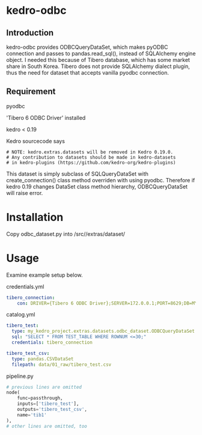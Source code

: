 # kedro-odbc

## Introduction

kedro-odbc provides ODBCQueryDataSet, which makes pyODBC connection and passes to pandas.read_sql(), instead of SQLAlchemy engine object. I needed this because of Tibero database, which has some market share in South Korea. Tibero does not provide SQLAlchemy dialect plugin, thus the need for dataset that accepts vanilla pyodbc connection.

## Requirement
pyodbc

'Tibero 6 ODBC Driver' installed

kedro < 0.19


Kedro sourcecode says 
```
# NOTE: kedro.extras.datasets will be removed in Kedro 0.19.0.
# Any contribution to datasets should be made in kedro-datasets
# in kedro-plugins (https://github.com/kedro-org/kedro-plugins)
```

This dataset is simply subclass of SQLQueryDataSet with create_connection() class method overriden with using pyodbc. Therefore if kedro 0.19 changes DataSet class method hierarchy, ODBCQueryDataSet will raise error.

# Installation
Copy odbc_dataset.py into <your kedro project base folder>/src/<your kedro project name>/extras/dataset/

# Usage

Examine example setup below.

credentials.yml
```yaml
tibero_connection:
    con: DRIVER={Tibero 6 ODBC Driver};SERVER=172.0.0.1;PORT=8629;DB=MYDB;UID=myuser;PWD=mysupersecretpasswordpleasechangeme
```

catalog.yml
```yaml
tibero_test:
  type: my_kedro_project.extras.datasets.odbc_dataset.ODBCQueryDataSet
  sql: "SELECT * FROM TEST_TABLE WHERE ROWNUM <=30;"
  credentials: tibero_connection

tibero_test_csv:
  type: pandas.CSVDataSet
  filepath: data/01_raw/tibero_test.csv

```

pipeline.py
```python
# previous lines are omitted
node(
    func=passthrough,
    inputs=['tibero_test'],
    outputs='tibero_test_csv',
    name='tib1'
),
# other lines are omitted, too
```


